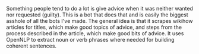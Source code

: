 Something people tend to do a lot is give advice when it was neither wanted nor requested (guilty). This is a bot that does that and is easily the biggest asshole of all the bots I've made. The general idea is that it scrapes wikihow articles for titles, which make good topics of advice, and steps from the process described in the article, which make good bits of advice. It uses OpenNLP to extract noun or verb phrases where needed for building coherent sentences.
